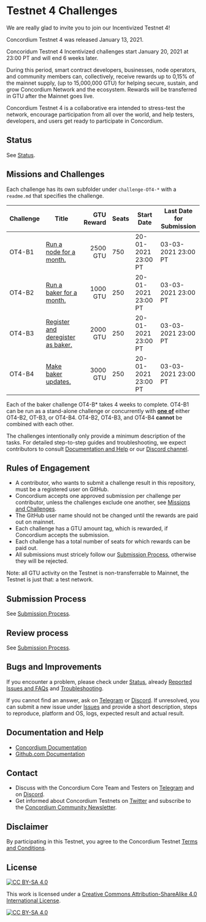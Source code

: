 
# Testnet 4 Challenges

We are really glad to invite you to join our Incentivized Testnet 4!

Concordium Testnet 4 was released January 13, 2021.

Concoridum Testnet 4 Incentivized challenges start January 20, 2021 at 23:00 PT and will end 6 weeks later.

During this period, smart contract developers, businesses, node operators, and community members can, collectively, receive rewards up to 0,15% of the mainnet supply, (up to 15,000,000 GTU) for helping secure, sustain, and grow Concordium Network and the ecosystem. Rewards will be transferred in GTU after the Mainnet goes live.  

Concordium Testnet 4 is a collaborative era intended to stress-test the network, encourage participation from all over the world, and help testers, developers, and users get ready to participate in Concordium.


## Status

See [Status](/status.md).


## Missions and Challenges

Each challenge has its own subfolder under `challenge-OT4-*` with a `readme.md` that specifies the challenge.

| Challenge | Title | GTU Reward | Seats | Start Date | Last Date for Submission  |
| -         | -     |          -:| -     |-           | -                         |
| OT4-B1    | [Run a node for a month.](challenge-OT4-B1)           | 2500 GTU | 750 | 20-01-2021 23:00 PT | 03-03-2021 23:00 PT |
| OT4-B2    | [Run a baker for a month.](challenge-OT4-B2)          | 1000 GTU | 250 | 20-01-2021 23:00 PT | 03-03-2021 23:00 PT |
| OT4-B3    | [Register and deregister as baker.](challenge-OT4-B3) | 2000 GTU | 250 | 20-01-2021 23:00 PT | 03-03-2021 23:00 PT |
| OT4-B4    | [Make baker updates.](challenge-OT4-B4)               | 3000 GTU | 250 | 20-01-2021 23:00 PT | 03-03-2021 23:00 PT |

Each of the baker challenge OT4-B* takes 4 weeks to complete. OT4-B1 can be run as a stand-alone challenge or concurrently with <ins>**one of**</ins> either OT4-B2, OT-B3, or OT4-B4. OT4-B2, OT4-B3, and OT4-B4 **cannot** be combined with each other.

The challenges intentionally only provide a minimum description of the tasks. For detailed step-to-step guides and troubleshooting, we expect contributors to consult [Documentation and Help](#documentation-and-help) or our [Discord channel](https://discord.com/invite/xWmQ5tp).


## Rules of Engagement

- A contributor, who wants to submit a challenge result in this repository, must be a registered user on GitHub.
- Concordium accepts one approved submission per challenge per contributor, unless the challenges exclude one another, see [Missions and Challenges](#missions-and-challenges).
- The GitHub user name should not be changed until the rewards are paid out on mainnet.
- Each challenge has a GTU amount tag, which is rewarded, if Concordium accepts the submission.
- Each challenge has a total number of seats for which rewards can be paid out.
- All submissions must stricely follow our [Submission Process](/submission-process.md), otherwise they will be rejected.


Note: all GTU activity on the Testnet is non-transferrable to Mainnet, the Testnet is just that: a test network.


## Submission Process

See [Submission Process](/submission-process.md).


## Review process

See [Submission Process](/submission-process.md).



## Bugs and Improvements

If you encounter a problem, please check under [Status](status.md), already [Reported Issues and FAQs](http://github.com/Concordium/Testnet4-Challenges/projects/1) and [Troubleshooting](https://developers.concordium.com/en/testnet4/testnet/see-also/troubleshooting.html).

If you cannot find an answer, ask on [Telegram](https://t.me/concordium_official) or [Discord](https://discord.com/invite/xWmQ5tp). If unresolved, you can submit a new issue under [Issues](/issues) and provide a short description, steps to reproduce, platform and OS, logs, expected result and actual result.

## Documentation and Help

- [Concordium Documentation](https://developers.concordium.com/en/testnet4/testnet/index.html)
- [Github.com Documentation](https://docs.github.com/en/github)

## Contact

- Discuss with the Concordium Core Team and Testers on [Telegram](https://t.me/concordium_official) and on [Discord](https://discord.com/invite/xWmQ5tp).
- Get informed about Concordium Testnets on [Twitter](https://twitter.com/concordiumnet) and subscribe to the [Concordium Community Newsletter](https://concordium.substack.com).

## Disclaimer

By participating in this Testnet, you agree to the Concordium Testnet [Terms and Conditions](https://github.com/Concordium/Testnet3-Challenges/blob/main/Concordium_Incentivized_Testnet_Program_Terms_and_Conditions.pdf).

## License

[![CC BY-SA 4.0][cc-by-sa-shield]][cc-by-sa]

This work is licensed under a
[Creative Commons Attribution-ShareAlike 4.0 International License][cc-by-sa].

[![CC BY-SA 4.0][cc-by-sa-image]][cc-by-sa]

[cc-by-sa]: http://creativecommons.org/licenses/by-sa/4.0/
[cc-by-sa-image]: https://licensebuttons.net/l/by-sa/4.0/88x31.png
[cc-by-sa-shield]: https://img.shields.io/badge/License-CC%20BY--SA%204.0-lightgrey.svg
